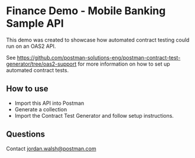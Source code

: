 # Finance Demo - Mobile Banking Sample API

This demo was created to showcase how automated contract testing could run on an OAS2 API.

See https://github.com/postman-solutions-eng/postman-contract-test-generator/tree/oas2-support for more information on how to set up automated contract tests.

## How to use

- Import this API into Postman
- Generate a collection
- Import the Contract Test Generator and follow setup instructions.

## Questions

Contact jordan.walsh@postman.com
